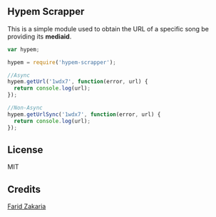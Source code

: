 ## Hypem Scrapper ##

This is a simple module used to obtain the URL of a specific song be providing its **mediaid**.

```js
var hypem;

hypem = require('hypem-scrapper');

//Async
hypem.getUrl('1wdx7', function(error, url) {
  return console.log(url);
});

//Non-Async
hypem.getUrlSync('1wdx7', function(error, url) {
  return console.log(url);
});

```

## License ##

MIT

## Credits ##

[Farid Zakaria](http://blog.fzakaria.com/2012/10/hypem-api-changes/)
